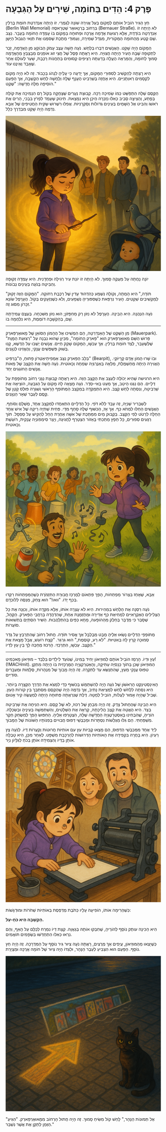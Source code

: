 # פֶּרֶק 4: הֵדִים בַּחוֹמָה, שִׁירִים עַל הַגִּבְעָה

חֵץ הַגִּיר הוֹבִיל אוֹתָם לְמָקוֹם בַּעַל אֲוִירָה שׁוֹנָה לְגַמְרֵי. זוֹ הָיְתָה אַנְדַּרְטַת חוֹמַת בֶּרְלִין (Berlin Wall Memorial) בִּרְחוֹב בֶּרְנָאוּאֶר שְׁטְרָאסֶה (Bernauer Straße). לֹא הָיְתָה זוֹ אַנְדַּרְטָה בּוֹדֶדֶת, אֶלָּא רְצוּעַת אֲדָמָה אֲרֻכָּה וּפְתוּחָה בַּמָּקוֹם בּוֹ עָמְדָה הַחוֹמָה בֶּעָבָר. נִצַּב שָׁם קֶטַע מֵהַחוֹמָה הַמְּקוֹרִית, מִגְדַּל שְׁמִירָה, וְעַמּוּדֵי מַתֶּכֶת שֶׁסִּמְּנוּ אֶת תְּוַאי הַגְּבוּל הַיָּשָׁן.

הַמָּקוֹם הָיָה שָׁקֵט. הָאֲנָשִׁים דִּבְּרוּ בְּלַחַשׁ. נֹעָה חָשָׁה עֶצֶב עָמֹק הַבּוֹקֵעַ מִן הָאֲדָמָה, זֵכֶר לִתְקוּפָה שֶׁבָּהּ הָעִיר הָיְתָה חֲצוּיָה. הִיא רָאֲתָה פֶּסֶל שֶׁל חֲצִי זוּג אוֹפַנַּיִם מְבַצְבֵּץ מֵהָאֲדָמָה סָמוּךְ לַחוֹמָה, וְהַמַּרְאֶה הֶעֱלָה בְּדַעְתָּהּ רְצִיפִים קְסוּמִים בְּתַחֲנוֹת רַכֶּבֶת, שַׁעַר לְעוֹלָם אַחֵר שֶׁאָבַד וְאֵינֶנּוּ עוֹד.

הִיא רָצְתָה לְהַקְשִׁיב לְסִפּוּרֵי הַמָּקוֹם, אַךְ יָדְעָה כִּי עָלֶיהָ לִנְהֹג בְּכָבוֹד. זֶה לֹא הָיָה מָקוֹם לִקְסָמִים רַאוַתָנִיִּים. הִיא אָחֲזָה בְּשַׁרְבִיט הֶעָנָף שֶׁלָּהּ וְלָחֲשָׁה לַחַשׁ הַקְשָׁבָה, אַךְ הַפַּעַם הוֹסִיפָה מִלָּה חֲדָשָׁה: "שֶׁקֶט."

הַקֶּסֶם שֶׁלָּהּ הִתְפַּשֵּׁט כְּמוֹ שְׂמִיכָה רַכָּה. קְבוּצַת נְעָרִים שֶׁצָּחֲקָה בְּקוֹל רָם הִנְמִיכָה אֶת קוֹלָהּ בְּפֶתַע, וְהֵצִיצָה סָבִיב כְּאִלּוּ נִזְכְּרָה הֵיכָן הִיא נִמְצֵאת. תִּינוֹק שֶׁעָמַד לִפְרֹץ בִּבְכִי, הֵרִים אֶת רֹאשׁוֹ וְהִבִּיט אֶל הַשָּׁמַיִם בְּעֵינַיִם גְּדוֹלוֹת וְסַקְרָנִיּוֹת. אֲפִלּוּ רִשְׁרוּשׁ שַׂקִּית הַחֲטִיפִים שֶׁל אַבָּא נִדְמֶה הָיָה שָׁקֵט מִבְּדֶרֶךְ כְּלָל.

![A serene and magical scene at the Berlin Wall Memorial. A cute 8-year-old girl, Noa, stands with a quiet, focused expression, her hands gently holding a twig wand. A soft, golden light emanates from her, spreading like a blanket. Around her, the noisy world has gone quiet: teenagers look around thoughtfully, a baby looks up in wonder, and a pigeon sits peacefully on a railing, looking at her. The atmosphere is respectful and magical.](../../images/ch4_01.png)

יוֹנָה נָחֲתָה עַל מַעֲקֶה סָמוּךְ. לֹא הָיְתָה זוֹ יוֹנַת עִיר רְגִילָה וּפַחְדָנִית. הִיא עָמְדָה זְקוּפָה וְהִבִּיטָה בְּנֹעָה בְּעֵינַיִם נְבוֹנוֹת.

"תּוֹדָה," הִיא הָמְתָה, וְקוֹלָהּ נִשְׁמַע כְּהִדְהוּד עָדִין שֶׁל רַכֶּבֶת רְחוֹקָה. "הַמָּקוֹם הַזֶּה זָקוּק לְמַקְשִׁיבִים שְׁקֵטִים. הָעִיר נִרְפֵּאת כְּשֶׁסִּפּוּרֶיהָ נִשְׁמָעִים, וְלֹא כְּשֶׁנִּזְעָקִים בְּקוֹל. הֶעָרָפֶל שׂוֹנֵא זִכָּרוֹן מִסּוּג זֶה."

נֹעָה הִנְהֲנָה. הִיא הֵבִינָה. הֶעָרָפֶל לֹא נִזּוֹן רַק מֵחִפָּזוֹן; הוּא נִזּוֹן מִשִּׁכְחָה. בְּעֶצֶם עֲמִידָתָהּ שָׁם, בְּהַקְשָׁבָה דּוֹמֶמֶת, הִיא נִלְחֲמָה בּוֹ.

***

מִן הַשֶּׁקֶט שֶׁל הָאַנְדַּרְטָה, הֵם הִמְשִׁיכוּ אֶל הֶהָמוֹן הַסּוֹאֵן שֶׁל מָאוּאֶרְפַּארְק (Mauerpark). פֵּרוּשׁ הַשֵּׁם מָאוּאֶרְפַּארְק הוּא "פַּארְק הַחוֹמָה", מִכֵּיוָן שֶׁהוּא נִבְנָה עַל "רְצוּעַת הַמָּוֶת" שֶׁלְּשֶׁעָבַר, לְצַד חוֹמַת בֶּרְלִין. אַךְ עַכְשָׁו, הַמָּקוֹם שָׁקַק חַיִּים. אֲנָשִׁים יָשְׁבוּ עַל הַדֶּשֶׁא, קָנוּ בְּשׁוּק פִּשְׁפְּשִׁים עֲנָקִי, וְהֶאֱזִינוּ לְנַגָּנִים.

בְּלֵב הַפַּארְק נִצַּב אַמְפִיתֵיאַטְרוֹן פָּתוּחַ, הַ"בֵּרְפִּיט" (Bearpit), וּבוֹ שָׁרוּ הָמוֹן אָדָם קָרָיוֹקֶי. הָאֲוִירָה הָיְתָה מְחַשְׁמֶלֶת, מְלֵאָה בְּאֵנֶרְגְּיָה שְׂמֵחָה וְכָאוֹטִית. נֹעָה חָשָׁה אֶת הַקֶּצֶב שֶׁל מֵאוֹת אֲנָשִׁים הַחוֹגְגִים יַחַד.

היא הרגישה שֶׁהִיא יְכוֹלָה לְעַצֵּב אֶת הַקֶּצֶב הַזֶּה. הִיא רָאֲתָה קְבוּצַת נַגָּנֵי רְחוֹב מְתוֹפֶפֶת עַל דְּלָיִים. הֵם נִגְּנוּ הֵיטֵב, אַךְ מְעַט בְּאִי-סֵדֶר. נֹעָה מָצְאָה לָהּ מָקוֹם עַל הַגִּבְעָה, הוֹצִיאָה אֶת שַׁרְבִיטָהּ, וְנִסְּתָה לַחַשׁ קֶצֶב. הִיא הִתְמַקְּדָה בְּמַקְצֵב הַמְּתוֹפֵף הָרָאשִׁי וְשִׁגְּרָה פּוּלְס קָטָן שֶׁל קֶסֶם לְעֵבֶר שְׁאָר הַנַּגָּנִים.

לְשִׁבְרִיר שְׁנִיָּה, זֶה עָבַד לְלֹא דֹּפִי. כָּל הַדְּלָיִים הִתְאַחֲדוּ לְמִקְצָב אֶחָד, מֻשְׁלָם וְסוֹחֵף. הָאֲנָשִׁים הֵחֵלּוּ לִמְחֹא כַּף. אַךְ אָז, הַכִּשּׁוּף שֶׁלָּהּ סָחַף מִדַּי. פַּחִית שְׁתִיָּה רֵיקָה שֶׁל אִישׁ אֶחָד הֵחֵלָּה לִרְטֹט לְפִי הַקֶּצֶב. בַּקְבּוּק מַיִם מִמַּתֶּכֶת שֶׁל אִשָּׁה אַחֶרֶת הֵחֵל לְהַקִּישׁ עַל סַפְסָל. תוֹךְ רְגָעִים סְפוּרִים, כָּל חֵפֶץ מַתַּכְתִּי בָּאֵזוֹר הִצְטָרֵף לַחֲגִיגָה, וְיָצַר סִימְפוֹנְיָה עֲנָקִית, רוֹעֶשֶׁת וְכָאוֹטִית.

![A hilarious, chaotic, and magical musical scene in Berlin's Mauerpark. In the center, street musicians are playing on bucket drums. All around them, inanimate metal objects have come to life: a man's keys are dancing in his hand, soda cans are vibrating, and water bottles are tapping out a beat. A cute 8-year-old girl, Noa, stands on a nearby hill, looking slightly panicked as her rhythm spell has gone wild. The scene is vibrant, full of movement and fun.](../../images/ch4_02.png)

אַבָּא, שֶׁאָחַז בִּצְרוֹר מַפְתְּחוֹת, הָפַךְ פִּתְאוֹם לְמֶרְכַּז חֲבוּרַת הַתִּזְמֹרֶת כְּשֶׁהַמַּפְתְּחוֹת רִקְּדוּ בְּכַף יָדוֹ. "וואו!" הוּא צָחַק, מְנַסֶּה לְלוֹכְדָם.

נֹעָה רִסְּנָה אֶת הַלַּחַשׁ בִּמְהִירוּת. הִיא לֹא עָצְרָה אוֹתוֹ, אֶלָּא מִקְּדָה אוֹתוֹ, וְכִוְּנָה אֶת כָּל הַצְּלִילִים הָאַקְרָאִיִּים לִמְחִיאַת כַּף אַדִּירָה וּמְתֻזְמֶנֶת אַחַת, שֶׁהִדְהֲדָה בְּרַחֲבֵי הַפַּארְק. הַקָּהָל, שֶׁסָּבַר כִּי מְדֻבָּר בְּחֵלֶק מֵהַהוֹפָעה, מָחָא כַּפַּיִם בְּהִתְלַהֲבוּת. הַשִּׁיר הִסְתַּיֵּם בִּתְשׁוּאוֹת סוֹעֲרוֹת.

מְתוֹפְפֵי הַדְּלָיִים נָשְׂאוּ אֵלֶיהָ מַבָּט מְבֻלְבָּל אַךְ אֲסִיר תּוֹדָה. חֲתוּל רְחוֹב שֶׁהִתְרַבֵּץ עַל גָּדֵר סְמוּכָה קָרַץ לָהּ בְּאִטִּיּוּת. "לֹא רַע, קוֹסֶמֶת," הוּא גִּרְגֵּר. "קְצָת רוֹעֵשׁ, אֲבָל מָצָאת אֶת הַקֶּצֶב. עַכְשָׁו, הִתְרַכְּזִי. הָרִכּוּז מְחַכֶּה לָךְ בֵּין עֵץ לִדְיוֹ."

***

עֵץ וּדְיוֹ. הָרֶמֶז הוֹבִיל אוֹתָם לְמוּזֵיאוֹן יְחִיד בְּמִינוֹ, שֶׁנּוֹעַד לִילָדִים בִּלְבַד – מוּזֵיאוֹן מָאכְמִיט! (!MACHmit). הַמּוּזֵיאוֹן שָׁכַן בְּתוֹךְ כְּנֵסִיָּה עַתִּיקָה, וְהָאַטְרַקְצְיָה הַמֶּרְכָּזִית בּוֹ הָיְתָה מִתְקַן טִפּוּס עֲנָקִי מֵעֵץ, שֶׁהִתְנַשֵּׂא עַד לַתִּקְרָה. זֶה הָיָה מָבוֹךְ שֶׁל מִנְהָרוֹת, סֻלָּמוֹת וּמַעְבָרִים סוֹדִיִּים.

הָאִינְסְטִינְקְט הָרִאשׁוֹן שֶׁל נֹעָה הָיָה לְהִשְׁתַּמֵּשׁ בְּכִשּׁוּף כְּדֵי לִמְצֹא אֶת הַדֶּרֶךְ הַקְּצָרָה בְּיוֹתֵר. הִיא נִסְּתָה לִלְחֹשׁ לַחַשׁ לִמְצִיאַת נָתִיב, אַךְ נִדְמֶה הָיָה שֶׁהַקֶּסֶם מִסְתַּבֵּךְ בֵּין קוֹרוֹת הָעֵץ. שְׁבִיל שֶׁהָיָה אָמוּר לַעֲלוֹת, הוֹבִיל לְמַטָּה. דֶּלֶת שֶׁנִּרְאֲתָה פְּתוּחָה הָיְתָה לְמַעֲשֶׂה קִיר אָטוּם.

הִיא הֵבִינָה שֶׁהֶחָתוּל צָדַק. זֶה הָיָה מִבְחָן שֶׁל רִכּוּז, לֹא שֶׁל קֶסֶם. הִיא הִנִּיחָה אֶת שַׁרְבִיטָהּ בַּצַּד. הִיא הֶאֱטָה אֶת קֶצֶב הֲלִיכָתָהּ, קָרְאָה אֶת הַשְּׁלָטִים, וְהִשְׁתַּמְּשָׁה בְּעֵינֶיהָ וּבְשִׂכְלָהּ. הוֹרֶיהָ, שֶׁהִבְחִינוּ בָּאַסְטְרָטֶגְיָה הַחֲדָשָׁה שֶׁלָּהּ, הִצְטָרְפוּ אֵלֶיהָ. הַחִפּוּשׂ הָפַךְ לְמִשְׂחַק חֵקֶר מִשְׁפַּחְתִּי. הֵם גִּלּוּ מַגְלֵשׁוֹת נִסְתָּרוֹת וּמַכְבְּשֵׁי דְּפוּס חֲבוּיִים בְּפִנּוֹתָיו הַשּׁוֹנוֹת שֶׁל הַמָּבוֹךְ.

לְיַד אֶחָד מִמַּכְבְּשֵׁי הַדְּפוּס, הֵם מָצְאוּ קֻבִּיּוֹת עֵץ עִם אוֹתִיּוֹת חֲרוּטוֹת וְקַעֲרוֹת דְּיוֹ. לְנֹעָה צָץ רַעְיוֹן. הִיא בָּחֲרָה בִּקְפִידָה אֶת הָאוֹתִיּוֹת הַדְּרוּשׁוֹת לְהַרְכָּבַת מִשְׁפָּט. לְאַחַר מִכֵּן, הִיא טָבְלָה אוֹתָן בַּדְּיוֹ וְהִצְמִידָה אוֹתָן בְּכֹחַ לְגִלָּיוֹן נְיָר.

![A charming, focused scene inside a children's museum (MACHmit!). A cute 8-year-old girl, Noa, with an ink smudge on her nose, is carefully using an old-fashioned printing press. She is pressing a piece of paper onto inked wooden letter blocks. Her parents watch her with proud smiles, also with matching ink smudges on their noses. The setting is a giant wooden climbing structure inside an old church.](../../images/ch4_03.png)

כְּשֶׁהֵרִימָה אוֹתוֹ, הוֹפִיעָה עָלָיו כְּתֹבֶת מֻדְפֶּסֶת בְּאוֹתִיּוֹת שְׁחֹרוֹת וּמוּדְגָּשׁוֹת:

**הַקְשָׁבָה הִיא כֹּחַ-עָל.**

הִיא הֵכִינָה עותֶק נוֹסָף לְהוֹרֶיהָ, שֶׁחִבְּקוּ אוֹתָהּ בְּגַאֲוָה. קְצָת דְּיוֹ נִמְרַח לְכֻלָּם עַל הָאַף, וְהֵם נִרְאוּ כְּאִלּוּ הִתְחַדְּשׁוּ בִּשְׂפָמִים תּוֹאֲמִים.

כְּשֶׁיָּצְאוּ מֵהַמּוּזֵיאוֹן, עֲיֵפִים אַךְ מְרֻצִּים, רָאֲתָה נֹעָה צִיּוּר גִּיר נוֹסָף עַל הַמִּדְרָכָה. זֶה הָיָה חֵץ נוֹסָף. הַפַּעַם הוּא הִצְבִּיעַ לְעֵבֶר הַנָּהָר, וּלְצִדּוֹ הָיָה צִיּוּר שֶׁל חוֹמָה אֲרֻכָּה וּמְצֻיֶּרֶת.

![A mysterious and beautiful image. On a cobblestone pavement at dusk, a colorful chalk arrow points towards a river. Next to the arrow is a child-like chalk drawing of a long wall covered in colorful paintings. A single street cat is sitting near the drawing, looking knowingly at the viewer. The scene hints at the next step of the adventure.](../../images/ch4_04.png)

"אֶל תְּמוּנוֹת הַנָּהָר," לָחַשׁ קוֹל מִשִּׂיחַ סָמוּךְ. זֶה הָיָה חֲתוּל הָרְחוֹב מִמָּאוּאֶרְפַּארְק. "הִגִּיעַ הַזְּמַן לְתַקֵּן אֶת אֲשֶׁר נִשְׁבַּר."